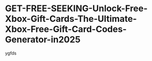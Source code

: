 # GET-FREE-SEEKING-Unlock-Free-Xbox-Gift-Cards-The-Ultimate-Xbox-Free-Gift-Card-Codes-Generator-in2025
ygfds

